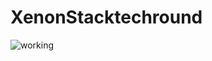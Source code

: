 # XenonStacktechround


![working](https://github.com/Adarsh210-del/XenonStacktechround/assets/73543459/90a04672-0ce5-401f-99dd-eb064604a3ec)

